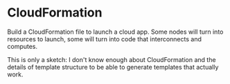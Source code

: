 # CloudFormation
Build a CloudFormation file to launch a cloud app.
Some nodes will turn into resources to launch,
some will turn into code that interconnects and computes.

This is only a sketch: I don't know enough about CloudFormation and the details of template 
structure to be able to generate templates that actually work.